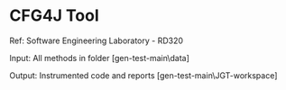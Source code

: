 # CFG4J Tool

Ref: Software Engineering Laboratory - RD320

Input: All methods in folder [gen-test-main\data]

Output: Instrumented code and reports [gen-test-main\JGT-workspace]
